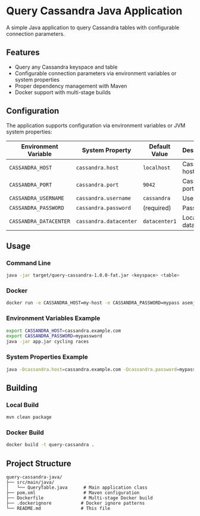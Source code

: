 # Query Cassandra Java Application

A simple Java application to query Cassandra tables with configurable connection parameters.

## Features

- Query any Cassandra keyspace and table
- Configurable connection parameters via environment variables or system properties
- Proper dependency management with Maven
- Docker support with multi-stage builds

## Configuration

The application supports configuration via environment variables or JVM system properties:

| Environment Variable | System Property | Default Value | Description |
|---------------------|-----------------|---------------|-------------|
| `CASSANDRA_HOST` | `cassandra.host` | `localhost` | Cassandra host |
| `CASSANDRA_PORT` | `cassandra.port` | `9042` | Cassandra port |
| `CASSANDRA_USERNAME` | `cassandra.username` | `cassandra` | Username |
| `CASSANDRA_PASSWORD` | `cassandra.password` | (required) | Password |
| `CASSANDRA_DATACENTER` | `cassandra.datacenter` | `datacenter1` | Local datacenter |

## Usage

### Command Line
```bash
java -jar target/query-cassandra-1.0.0-fat.jar <keyspace> <table>
```

### Docker
```bash
docker run -e CASSANDRA_HOST=my-host -e CASSANDRA_PASSWORD=mypass asemjen/query-cassandra cycling races
```

### Environment Variables Example
```bash
export CASSANDRA_HOST=cassandra.example.com
export CASSANDRA_PASSWORD=mypassword
java -jar app.jar cycling races
```

### System Properties Example
```bash
java -Dcassandra.host=cassandra.example.com -Dcassandra.password=mypassword -jar app.jar cycling races
```

## Building

### Local Build
```bash
mvn clean package
```

### Docker Build
```bash
docker build -t query-cassandra .
```

## Project Structure

```
query-cassandra-java/
├── src/main/java/
│   └── QueryTable.java      # Main application class
├── pom.xml                  # Maven configuration
├── Dockerfile               # Multi-stage Docker build
├── .dockerignore           # Docker ignore patterns
└── README.md               # This file
```